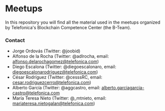 # Meetups

In this repository you will find all the material used in the meetups organized by Telefonica's Blockchain Competence Center (the B-Team).

### Contact

* Jorge Ordovás (Twitter: @joobid)
* Alfonso de la Rocha (Twitter: @adlrocha, email: alfonso.delarochagomez@telefonica.com)
* Diego Escalona (Twitter: @diegoescalonaro, email: diegoescalonarodriguez@telefonica.com)
* César Rodríguez (Twitter: @cesssRC, email: cesar.rodriguezcerro@telefonica.com)
* Alberto García (Twitter: @aggcastro, email: alberto.garciagarcia-castro@telefonica.com
* María Teresa Nieto (Twitter: @\_mtnieto, email: mariateresa.nietogalan@telefonica.com)
